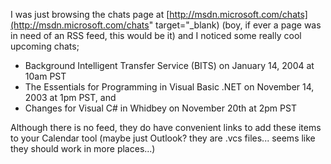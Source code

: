 I was just browsing the chats page at [http://msdn.microsoft.com/chats](http://msdn.microsoft.com/chats" target="_blank) (boy, if ever a page was in need of an RSS feed, this would be it) and I noticed some really cool upcoming chats;

  * Background Intelligent Transfer Service (BITS) on January 14, 2004 at 10am PST
  * The Essentials for Programming in Visual Basic .NET on November 14, 2003 at 1pm PST, and
  * Changes for Visual C# in Whidbey on November 20th at 2pm PST

Although there is no feed, they do have convenient links to add these items to your Calendar tool (maybe just Outlook? they are .vcs files... seems like they should work in more places...)